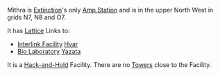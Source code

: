 Mithra is [Extinction](../locations/Oshur.md#Extinction)'s only
[Amp Station](../locations/Amp_Station.md) and is in the upper North West in
grids N7, N8 and O7.

It has [Lattice](../terminology/Lattice.md) Links to:

- [Interlink Facility](../terminology/Interlink.md) [Hvar](Hvar.md)
- [Bio Laboratory](../locations/Bio_Laboratory.md) [Yazata](Yazata.md)

It is a [Hack-and-Hold](../terminology/Hack-and-Hold.md) Facility. There are no
[Towers](../locations/Towers.md) close to the Facility.

<!--[Category:Facilities](Category:Facilities.md)-->
